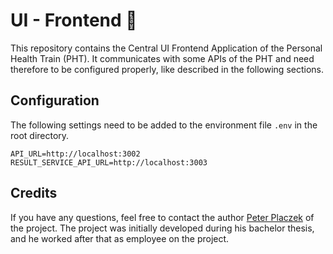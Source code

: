 # UI - Frontend 🍭
This repository contains the Central UI Frontend Application of the Personal Health Train (PHT).
It communicates with some APIs of the PHT and need therefore to be configured properly, like described
in the following sections.

## Configuration
The following settings need to be added to the environment file `.env` in the root directory.
```
API_URL=http://localhost:3002
RESULT_SERVICE_API_URL=http://localhost:3003
```

## Credits
If you have any questions, feel free to contact the author [Peter Placzek](https://github.com/Tada5hi) of the project.
The project was initially developed during his bachelor thesis, and he worked after that as employee
on the project.
